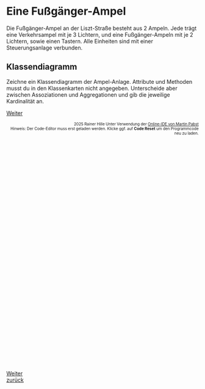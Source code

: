   <meta charset="utf-8" />
  <title>Informatik</title>
  <link rel="stylesheet" href="https://Hi2272.github.io/StyleMD.css">
 
 # Eine Fußgänger-Ampel

 

Die Fußgänger-Ampel an der Liszt-Straße besteht aus 2 Ampeln. Jede trägt eine Verkehrsampel mit je 3 Lichtern, und eine Fußgänger-Ampeln mit je 2 Lichtern, sowie einen Tastern. Alle Einheiten sind mit einer Steuerungsanlage verbunden.

## Klassendiagramm

Zeichne ein Klassendiagramm der Ampel-Anlage.
Attribute und Methoden musst du in den Klassenkarten nicht angegeben. Unterscheide aber zwischen Assoziationen und Aggregationen und gib die jeweilige Kardinalität an.
 
 [Weiter](01Klassendiagramm.html)  



<div id="quelle" style="font-size: x-small; text-align: right;">
    2025 Rainer Hille  Unter Verwendung der  <a href='https://www.online-ide.de/'>Online-IDE von Martin Pabst</a><br>Hinweis: Der Code-Editor muss erst geladen werden. Klicke ggf. auf <b>Code Reset</b> um den Programmcode neu zu laden.

  </div>
  
  <section>
    <iframe
    srcdoc="<script>window.jo_doc = window.frameElement.textContent;</script><script src='https://Hi2272.github.io/include/js/includeide/includeIDE.js'></script>"
    width="100%" height="600" frameborder="0">
    {'id': 'Java', 'speed': 2000, 
    'withBottomPanel': true ,'withPCode': false ,'withConsole': true ,
    'withFileList': true ,'withErrorList': true}
    <script id="javaCode" type="plain/text" title="Steuerug.java" src="Steuerung.java"></script>
    <script id="javaCode" type="plain/text" title="Ampel.java" src="Ampel.java"></script>
    <script id="javaCode" type="plain/text" title="Lampe.java" src="Lampe.java"></script>
    
  </script>
   </iframe>
</section>

[Weiter](../OIDE_Noten02MW/index.html)  
[zurück](../index.html)